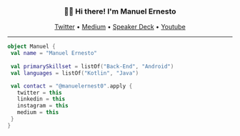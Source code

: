 <h3 align="center">👋🏿 Hi there! I'm Manuel Ernesto</h3>
<p align="center">
  <a href="https://twitter.com/manuelernest0/">Twitter</a> •
  <a href="https://manuelernest0.medium.com/">Medium</a> •
  <a href="https://speakerdeck.com/manuelernest0">Speaker Deck</a> •
  <a href="https://www.youtube.com/manuelernesto">Youtube</a>
</p>

---

```kotlin
object Manuel {
 val name = "Manuel Ernesto"
 
 val primarySkillset = listOf("Back-End", "Android")
 val languages = listOf("Kotlin", "Java")

 val contact = "@manuelernest0".apply {
   twitter = this
   linkedin = this
   instagram = this
   medium = this
 }
}
```

